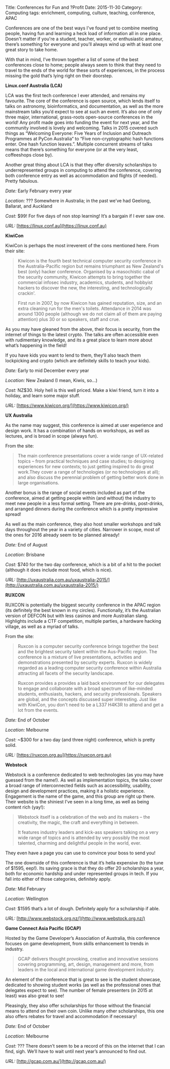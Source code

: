 Title: Conferences for Fun and ?Profit
Date: 2015-11-30
Category: Computing
tags: enrichment, computing, culture, teaching, conference, APAC


Conferences are one of the best ways I've found yet to combine meeting people, having fun and learning a heck load of information all in one place. Doesn't matter if you're a student, teacher,  worker, or enthusiastic amateur, there’s something for everyone and you’ll always wind up with at least one great story to take home.

With that in mind, I’ve thrown together a list of some of the best conferences close to home; people always seem to think that they need to travel to the ends of the world for these sorts of experiences, in the process missing the gold that’s lying right on their doorstep. 


**Linux.conf Australia (LCA)**

LCA was the first tech conference I ever attended, and remains my favourite. The core of the conference is open source, which lends itself to talks on astronomy, bioinformatics, and documentation, as well as the more mainstream talks you’d expect to see at such an event. It’s also one of only three major, international, grass-roots open-source conferences in the world! Any profit made goes into funding the event for next year, and the community involved is lovely and welcoming. Talks in 2015 covered such things as “Welcoming Everyone: Five Years of Inclusion and Outreach Programmes at PyCon Australia“ to “Five non-cryptographic hash functions enter. One hash function leaves.”. Multiple concurrent streams of talks means that there’s something for everyone (or at the very least, coffeeshops close by).

Another great thing about LCA is that they offer diversity scholarships to underrepresented groups in computing to attend the conference, covering both conference entry as well as accommodation and flights (if needed). Pretty fabulous.

*Date:* Early February every year

*Location:* ??? Somewhere in Australia; in the past we’ve had Geelong, Ballarat, and Auckland

*Cost:* $99! For five days of non stop learning! It’s a bargain if I ever saw one.

*URL:* [https://linux.conf.au](https://linux.conf.au)


**KiwiCon**

KiwiCon is perhaps the most irreverent of the cons mentioned here. From their site:

> Kiwicon is the fourth best technical computer security conference in the Australia-Pacific region but remains triumphant as New Zealand's best (only) hacker conference. Organised by a masochistic cabal of the security community, Kiwicon attempts to bring together the commercial infosec industry, academics, students, and hobbyist hackers to discover the new, the interesting, and technologically crackin'. 
>
> First run in 2007, by now Kiwicon has gained reputation, size, and an extra cleaning run for the men's toilets. Attendance in 2014 was around 1300 people (although we do not claim all of them are paying attention) plus 30 or so speakers, staff and crue.

As you may have gleaned from the above, their focus is security, from the internet of things to the latest crypto. The talks are often accessible even with rudimentary knowledge, and its a great place to learn more about what’s happening in the field!

If you have kids you want to lend to them, they’ll also teach them lockpicking and crypto (which are definitely skills to teach your kids).

*Date:* Early to mid December every year

*Location:* New Zealand (I mean, Kiwis, so…)

*Cost:* NZ$30. Holy hell is this well priced. Make a kiwi friend, turn it into a holiday, and learn some major stuff.

*URL:* [https://www.kiwicon.org/](https://www.kiwicon.org/)


**UX Australia**
 
As the name may suggest, this conference is aimed at user experience and design work. It has a combination of hands on workshops, as well as lectures, and is broad in scope (always fun).

From the site:

> The main conference presentations cover a wide range of UX-related topics – from practical techniques and case studies; to designing experiences for new contexts; to just getting inspired to do great work.They cover a range of technologies (or no technologies at all); and also discuss the perennial problem of getting better work done in large organisations.

Another bonus is the range of social events included as part of the conference, aimed at getting people within (and without) the industry to meet new people in a less formal setting. There are pre-drinks, post-drinks, and arranged dinners during the conference which is a pretty impressive spread!

As well as the main conference, they also host smaller workshops and talk days throughout the year in a variety of cities. Narrower in scope, most of the ones for 2016 already seem to be planned already!

*Date:* End of August

*Location:* Brisbane

*Cost:* $740 for the two day conference, which is a bit of a hit to the pocket (although it does include most food, which is nice).

*URL:* [http://uxaustralia.com.au/uxaustralia-2015/](http://uxaustralia.com.au/uxaustralia-2015/)


**RUXCON**

RUXCON is potentially the biggest security conference in the APAC region (its definitely the best known in my circles). Functionally, it’s the Australian version of DEFCON but with less casinos and more Australian slang. Highlights include a CTF competition, multiple parties, a hardware hacking village, as well as a myriad of talks. 

From the site:

> Ruxcon is a computer security conference brings together the best and the brightest security talent within the Aus-Pacific region. The conference is a mixture of live presentations, activities and demonstrations presented by security experts. Ruxcon is widely regarded as a leading computer security conference within Australia attracting all facets of the security landscape.
>
> Ruxcon provides a provides a laid back environment for our delegates to engage and collaborate with a broad spectrum of like-minded students, enthusiasts, hackers, and security professionals. 
Speakers are global, and the concepts discussed super interesting. Just like with KiwiCon, you don't need to be a L337 H4K3R to attend and get a lot from the events. 

*Date:* End of October

*Location:* Melbourne

*Cost:* ~$300 for a two day (and three night) conference, which is pretty solid. 

*URL:* [https://ruxcon.org.au](https://ruxcon.org.au)


**Webstock**

Webstock is a conference dedicated to web technologies (as you may have guessed from the name!). As well as implementation topics, the talks cover a broad range of interconnected fields such as  accessibility, usability, design and development practices, making it a holistic experience. Engagement is the name of the game, and this group are right up there. Their website is the shiniest I’ve seen in a long time, as well as being content rich (yay!):

> Webstock itself is a celebration of the web and its makers – the creativity, the magic, the craft and everything in between.
>
> It features industry leaders and kick-ass speakers talking on a very wide range of topics and is attended by very possibly the most talented, charming and delightful people in the world, ever. 

They even have a page you can use to convince your boss to send you!

The one downside of this conference is that it’s hella expensive (to the tune of $1595, eep!). Its saving grace is that they do offer 20 scholarships a year, both for economic hardship and under represented groups in tech. If you fall into either of those categories, definitely apply.  

*Date:* Mid February

*Location:* Wellington

*Cost:* $1595 that’s a lot of dough. Definitely apply for a scholarship if able.

*URL:* [http://www.webstock.org.nz/](http://www.webstock.org.nz/)


**Game Connect Asia Pacific (GCAP)**

Hosted by the Game Developer’s Association of Australia, this conference focuses on game development, from skills enhancement to trends in industry. 

> GCAP delivers thought provoking, creative and innovative sessions covering programming, art, design, management and more, from leaders in the local and international game development industry.

An element of the conference that is great to see is the student showcase, dedicated to showing student works (as well as the professional ones that delegates expect to see). The number of female presenters (in 2015 at least) was also great to see!

Pleasingly, they also offer scholarships for those without the financial means to attend on their own coin. Unlike many other scholarships, this one also offers rebates for travel and accommodation if necessary!

*Date:* End of October

*Location:* Melbourne

*Cost:* ??? There doesn’t seem to be a record of this on the internet that I can find, sigh. We’ll have to wait until next year’s announced to find out.

*URL:* [http://gcap.com.au/](http://gcap.com.au/)

